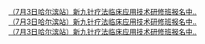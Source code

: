   
[（7月3日哈尔滨站）新九针疗法临床应用技术研修班报名中..](http://www.dianyue.me/archives/584/k8eflctv9rhoplbp/)  
[（7月3日哈尔滨站）新九针疗法临床应用技术研修班报名中..](http://www.dianyue.me/archives/363/yhod3g6fhp9hplmw/)  
[（7月3日哈尔滨站）新九针疗法临床应用技术研修班报名中..](http://www.dianyue.me/archives/946/cwgayx61hcerjvxj/)